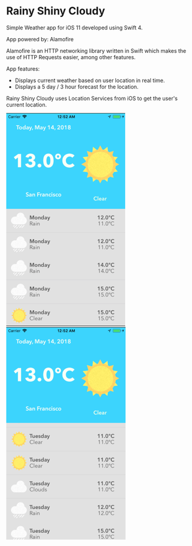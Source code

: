 # Rainy Shiny Cloudy

Simple Weather app for iOS 11 developed using Swift 4.

App powered by: Alamofire

Alamofire is an HTTP networking library written in Swift which makes the use of HTTP Requests easier, among other features.

App features:

  - Displays current weather based on user location in real time. 
  - Displays a 5 day / 3 hour forecast for the location.
  
Rainy Shiny Cloudy uses Location Services from iOS to get the user's current location. 

![Screenshot 1](https://github.com/JoedHernandez1995/Rainy-Shiny-Cloudy-App/blob/master/shot1.png?raw=true)
![Screenshot 2](https://github.com/JoedHernandez1995/Rainy-Shiny-Cloudy-App/blob/master/shot2.png?raw=true)
